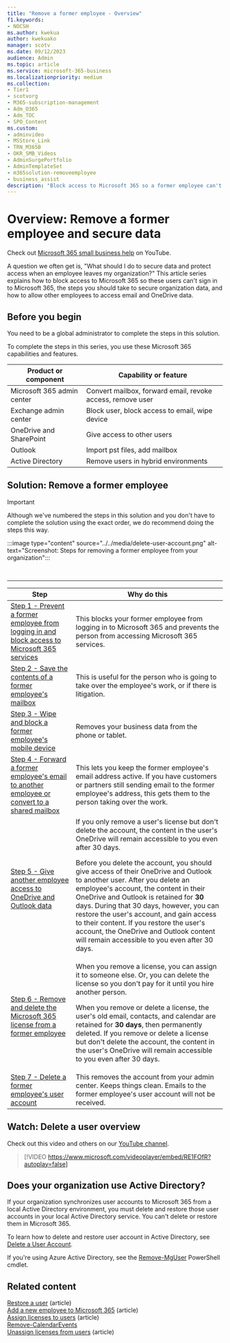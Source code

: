 ```yaml
---
title: "Remove a former employee - Overview"
f1.keywords:
- NOCSH
ms.author: kwekua
author: kwekuako
manager: scotv
ms.date: 09/12/2023
audience: Admin
ms.topic: article
ms.service: microsoft-365-business
ms.localizationpriority: medium
ms.collection: 
- Tier1
- scotvorg
- M365-subscription-management
- Adm_O365
- Adm_TOC
- SPO_Content
ms.custom:
- adminvideo
- MSStore_Link
- TRN_M365B
- OKR_SMB_Videos
- AdminSurgePortfolio
- AdminTemplateSet
- m365solution-removeemployee
- business_assist
description: "Block access to Microsoft 365 so a former employee can't sign in, secure organization data, and allow other employees to access their email and OneDrive data."
---
```


# Overview: Remove a former employee and secure data

Check out [Microsoft 365 small business help](https://go.microsoft.com/fwlink/?linkid=2197659) on YouTube.

A question we often get is, "What should I do to secure data and protect access when an employee leaves my organization?" This article series explains how to block access to Microsoft 365 so these users can't sign in to Microsoft 365, the steps you should take to secure organization data, and how to allow other employees to access email and OneDrive data.

## Before you begin

You need to be a global administrator to complete the steps in this solution.

To complete the steps in this series, you use these Microsoft 365 capabilities and features.

|Product or component|Capability or feature|
|---|---|
|Microsoft 365 admin center|Convert mailbox, forward email, revoke access, remove user |
|Exchange admin center|Block user, block access to email, wipe device |
|OneDrive and SharePoint |Give access to other users |
|Outlook|Import pst files, add mailbox |
|Active Directory|Remove users in hybrid environments |

## Solution: Remove a former employee

> [!IMPORTANT]
> Although we've numbered the steps in this solution and you don't have to complete the solution using the exact order, we do recommend doing the steps this way.

:::image type="content" source="../../media/delete-user-account.png" alt-text="Screenshot: Steps for removing a former employee from your organization":::

<br>

****

|Step|Why do this|
|---|---|
|[Step 1 - Prevent a former employee from logging in and block access to Microsoft 365 services](remove-former-employee-step-1.md)|This blocks your former employee from logging in to Microsoft 365 and prevents the person from accessing Microsoft 365 services.|
|[Step 2 - Save the contents of a former employee's mailbox](remove-former-employee-step-2.md)|This is useful for the person who is going to take over the employee's work, or if there is litigation.|
|[Step 3 - Wipe and block a former employee's mobile device](remove-former-employee-step-3.md)|Removes your business data from the phone or tablet.|
|[Step 4 - Forward a former employee's email to another employee or convert to a shared mailbox](remove-former-employee-step-4.md)|This lets you keep the former employee's email address active. If you have customers or partners still sending email to the former employee's address, this gets them to the person taking over the work.|
|[Step 5 - Give another employee access to OneDrive and Outlook data](remove-former-employee-step-5.md)|If you only remove a user's license but don't delete the account, the content in the user's OneDrive will remain accessible to you even after 30 days. <p> Before you delete the account, you should give access of their OneDrive and Outlook to another user. After you delete an employee's account, the content in their OneDrive and Outlook is retained for **30** days. During that 30 days, however, you can restore the user's account, and gain access to their content. If you restore the user's account, the OneDrive and Outlook content will remain accessible to you even after 30 days.| 
|[Step 6 - Remove and delete the Microsoft 365 license from a former employee](remove-former-employee-step-6.md)|When you remove a license, you can assign it to someone else. Or, you can delete the license so you don't pay for it until you hire another person. <p> When you remove or delete a license, the user's old email, contacts, and calendar are retained for **30 days**, then permanently deleted. If you remove or delete a license but don't delete the account, the content in the user's OneDrive will remain accessible to you even after 30 days.|
|[Step 7 - Delete a former employee's user account](remove-former-employee-step-7.md)|This removes the account from your admin center. Keeps things clean. Emails to the former employee's user account will not be received.|

## Watch: Delete a user overview

Check out this video and others on our [YouTube channel](https://go.microsoft.com/fwlink/?linkid=2198203).

> [!VIDEO https://www.microsoft.com/videoplayer/embed/RE1FOfR?autoplay=false]

## Does your organization use Active Directory?

If your organization synchronizes user accounts to Microsoft 365 from a local Active Directory environment, you must delete and restore those user accounts in your local Active Directory service. You can't delete or restore them in Microsoft 365.

To learn how to delete and restore user account in Active Directory, see [Delete a User Account](/previous-versions/windows/it-pro/windows-server-2008-R2-and-2008/cc753730(v=ws.11)).
  
If you're using Azure Active Directory, see the [Remove-MgUser](/powershell/module/microsoft.graph.users/remove-mguser) PowerShell cmdlet.
  
## Related content

[Restore a user](restore-user.md) (article)\
[Add a new employee to Microsoft 365](add-new-employee.md) (article)\
[Assign licenses to users](../manage/assign-licenses-to-users.md) (article)\
[Remove-CalendarEvents](/powershell/module/exchange/remove-calendarevents)\
[Unassign licenses from users](../manage/remove-licenses-from-users.md) (article)
